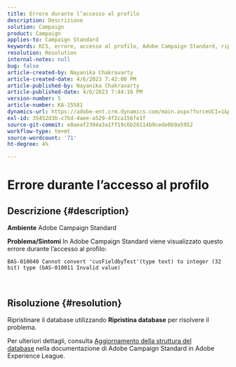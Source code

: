 ```yaml
---
title: Errore durante l’accesso al profilo
description: Descrizione
solution: Campaign
product: Campaign
applies-to: Campaign Standard
keywords: KCS, errore, accesso al profilo, Adobe Campaign Standard, ripristino database
resolution: Resolution
internal-notes: null
bug: false
article-created-by: Nayanika Chakravarty
article-created-date: 4/6/2023 7:42:00 PM
article-published-by: Nayanika Chakravarty
article-published-date: 4/6/2023 7:44:16 PM
version-number: 5
article-number: KA-15581
dynamics-url: https://adobe-ent.crm.dynamics.com/main.aspx?forceUCI=1&pagetype=entityrecord&etn=knowledgearticle&id=b9aab117-b3d4-ed11-a7c7-6045bd006b3d
exl-id: 35452d3b-c7bd-4aee-a529-4f2ca156fe1f
source-git-commit: e0aeaf2394a3a1ff19c6b28114b9cede0b9a5952
workflow-type: tm+mt
source-wordcount: '71'
ht-degree: 4%

---
```


# Errore durante l’accesso al profilo

## Descrizione {#description}


<b>Ambiente</b>
Adobe Campaign Standard

<b>Problema/Sintomi</b>
In Adobe Campaign Standard viene visualizzato questo errore durante l’accesso al profilo:


```
BAS-010040 Cannot convert 'cusFieldbyTest'(type text) to integer (32 bit) type (bAS-010011 Invalid value)
```






 



## Risoluzione {#resolution}


Ripristinare il database utilizzando <b>Ripristina database</b> per risolvere il problema.

Per ulteriori dettagli, consulta [Aggiornamento della struttura del database](https://experienceleague.adobe.com/docs/campaign-standard/using/developing/adding-or-extending-a-resource/updating-the-database-structure.html?lang=en) nella documentazione di Adobe Campaign Standard in Adobe Experience League.
